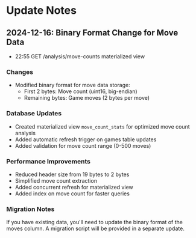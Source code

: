 # Update Notes

## 2024-12-16: Binary Format Change for Move Data
- 22:55 GET /analysis/move-counts materialized view
### Changes
- Modified binary format for move data storage:
  - First 2 bytes: Move count (uint16, big-endian)
  - Remaining bytes: Game moves (2 bytes per move)

### Database Updates
- Created materialized view `move_count_stats` for optimized move count analysis
- Added automatic refresh trigger on games table updates
- Added validation for move count range (0-500 moves)

### Performance Improvements
- Reduced header size from 19 bytes to 2 bytes
- Simplified move count extraction
- Added concurrent refresh for materialized view
- Added index on move count for faster queries

### Migration Notes
If you have existing data, you'll need to update the binary format of the moves column. A migration script will be provided in a separate update.

